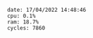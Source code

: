

                date: 17/04/2022 14:48:46
                cpu: 0.1%
                ram: 18.7%
                cycles: 7860

                         
